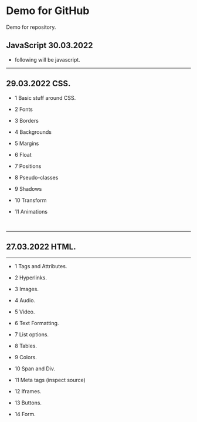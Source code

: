# Demo for GitHub

Demo for repository.

## JavaScript 30.03.2022

- following will be javascript.

<hr>

## 29.03.2022 CSS.

- 1 Basic stuff around CSS.
  <br>

- 2 Fonts
  <br>

- 3 Borders
  <br>

- 4 Backgrounds
  <br>

- 5 Margins
  <br>

- 6 Float
  <br>

- 7 Positions
  <br>

- 8 Pseudo-classes
  <br>

- 9 Shadows
  <br>

- 10 Transform
  <br>

- 11 Animations
<br>
<hr>

## 27.03.2022 HTML.

<hr>

- 1 Tags and Attributes.
  <br>

- 2 Hyperlinks.
  <br>

- 3 Images.
  <br>

- 4 Audio.
  <br>

- 5 Video.
  <br>

- 6 Text Formatting.
  <br>

- 7 List options.
  <br>

- 8 Tables.
  <br>

- 9 Colors.
  <br>

- 10 Span and Div.
  <br>

- 11 Meta tags (inspect source)
  <br>

- 12 Iframes.
  <br>

- 13 Buttons.
  <br>

- 14 Form.
